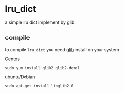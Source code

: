 # lru_dict
a simple lru dict implement by glib

## compile
to compile `lru_dict` you need [glib](https://developer.gnome.org/glib/) install on your system

Centos

    sudo yum install glib2 glib2-devel


ubuntu/Debian

    sudo apt-get install libglib2.0
